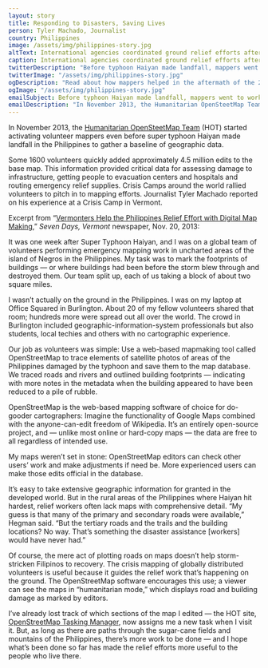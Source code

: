 ```yaml
---
layout: story
title: Responding to Disasters, Saving Lives
person: Tyler Machado, Journalist 
country: Philippines
image: /assets/img/philippines-story.jpg
altText: International agencies coordinated ground relief efforts after Typhoon Haiyan/Yolanda, Republic of the Philippines, November 2013; remote online mapping events supported the work. Photo by U.S. Army, SPC Andrew Robertson.
caption: International agencies coordinated ground relief efforts after Typhoon Haiyan/Yolanda, Republic of the Philippines, November 2013; remote online mapping events supported the work. Photo by U.S. Army, SPC Andrew Robertson.
twitterDescription: "Before typhoon Haiyan made landfall, mappers went to work. #MapGive"
twitterImage: "/assets/img/philippines-story.jpg"
ogDescription: "Read about how mappers helped in the aftermath of the 2013 typhoon Haiyan in the Philippines."
ogImage: "/assets/img/philippines-story.jpg"
emailSubject: Before typhoon Haiyan made landfall, mappers went to work.
emailDescription: "In November 2013, the Humanitarian OpenSteetMap Team (HOT) activated volunteer mappers well in advance of super typhoon Haiyan making landfall in the Philippines in order to gather a baseline of geographic data."
---
```


In November 2013, the <a href="http://hot.openstreetmap.org/" target="_blank">Humanitarian OpenSteetMap Team</a> (HOT) started activating volunteer mappers even before super typhoon Haiyan made landfall in the Philippines to gather a baseline of geographic data.

Some 1600 volunteers quickly added approximately 4.5 million edits to the base map.
This information provided critical data for assessing damage to infrastructure, getting people to evacuation centers and hospitals and routing emergency relief supplies. Crisis Camps around the world rallied volunteers to pitch in to mapping efforts. Journalist Tyler Machado reported on his experience at a Crisis Camp in Vermont.

Excerpt from “<a href="http://www.7dvt.com/2013vermonters-help-philippines-relief-effort-digital-map-making" target="_blank">Vermonters Help the Philippines Relief Effort with Digital Map Making</a>,”
*Seven Days, Vermont* newspaper, Nov. 20, 2013:

It was one week after Super Typhoon Haiyan, and I was on a global team of volunteers performing emergency mapping work in uncharted areas of the island of Negros in the Philippines. My task was to mark the footprints of buildings — or where buildings had been before the storm blew through and destroyed them. Our team split up, each of us taking a block of about two square miles.

I wasn’t actually on the ground in the Philippines. I was on my laptop at Office Squared in Burlington. About 20 of my fellow volunteers shared that room; hundreds more were spread out all over the world. The crowd in Burlington included geographic-information-system professionals but also students, local techies and others with no cartographic experience.

Our job as volunteers was simple: Use a web-based mapmaking tool called OpenStreetMap to trace elements of satellite photos of areas of the Philippines damaged by the typhoon and save them to the map database. We traced roads and rivers and outlined building footprints — indicating with more notes in the metadata when the building appeared to have been reduced to a pile of rubble.

OpenStreetMap is the web-based mapping software of choice for do-gooder cartographers: Imagine the functionality of Google Maps combined with the anyone-can-edit freedom of Wikipedia. It’s an entirely open-source project, and — unlike most online or hard-copy maps — the data are free to all regardless of intended use.

My maps weren’t set in stone: OpenStreetMap editors can check other users’ work and make adjustments if need be. More experienced users can make those edits official in the database.

It’s easy to take extensive geographic information for granted in the developed world. But in the rural areas of the Philippines where Haiyan hit hardest, relief workers often lack maps with comprehensive detail. “My guess is that many of the primary and secondary roads were available,” Hegman said. “But the tertiary roads and the trails and the building locations? No way. That’s something the disaster assistance [workers] would have never had.”

Of course, the mere act of plotting roads on maps doesn’t help storm-stricken Filipinos to recovery. The crisis mapping of globally distributed volunteers is useful because it guides the relief work that’s happening on the ground. The OpenStreetMap software encourages this use; a viewer can see the maps in “humanitarian mode,” which displays road and building damage as marked by editors.

I’ve already lost track of which sections of the map I edited — the HOT site, <a href="http://tasks.hotosm.org/" target="_blank"> OpenStreetMap Tasking Manager</a>, now assigns me a new task when I visit it. But, as long as there are paths through the sugar-cane fields and mountains of the Philippines, there’s more work to be done — and I hope what’s been done so far has made the relief efforts more useful to the people who live there.
